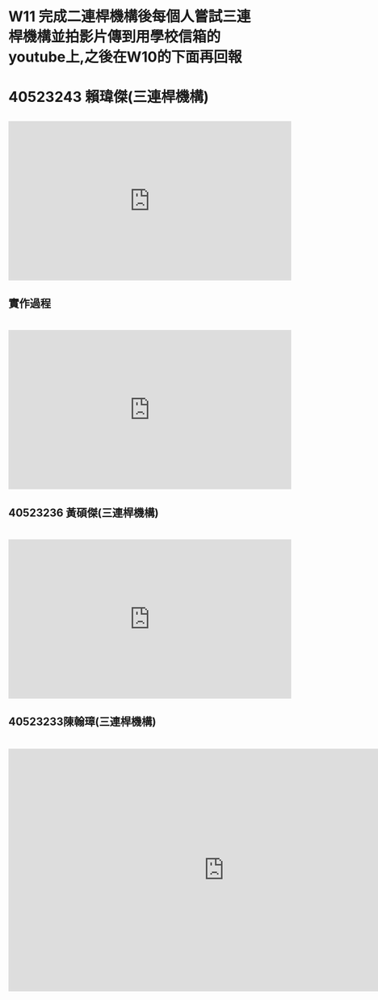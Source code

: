 # W11 完成二連桿機構後每個人嘗試三連桿機構並拍影片傳到用學校信箱的youtube上,之後在W10的下面再回報

# 40523243 賴瑋傑\(三連桿機構\)

## <iframe width="560" height="315" src="https://www.youtube.com/embed/IHZ00sHe9iM" frameborder="0" allow="autoplay; encrypted-media" allowfullscreen></iframe> 
 

## 實作過程

# <iframe width="560" height="315" src="https://www.youtube.com/embed/sk6YAmP09ys" frameborder="0" allow="autoplay; encrypted-media" allowfullscreen></iframe>






## 40523236 黃碩傑\(三連桿機構\)

# <iframe width="560" height="315" src="https://www.youtube.com/embed/WyoS04yPlGM" frameborder="0" allow="autoplay; encrypted-media" allowfullscreen></iframe>






## 40523233陳翰璋\(三連桿機構\)

# <iframe width="854" height="480" src="https://www.youtube.com/embed/6H6uAhqlwjc" frameborder="0" allow="autoplay; encrypted-media" allowfullscreen></iframe>



